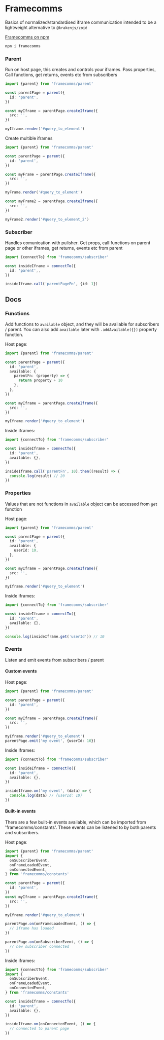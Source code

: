 # Framecomms

Basics of normalized/standardised iframe communication intended to be a lightweight alternative to `@krakenjs/zoid`

[Framecomms on npm](https://www.npmjs.com/package/framecomms)

```sh
npm i framecomms
```

### Parent

Run on host page, this creates and controls your iframes. Pass properties, Call functions, get returns, events etc from subscribers

```typescript
import {parent} from 'framecomms/parent'

const parentPage = parent({
  id: 'parent',
})

const myIframe = parentPage.createIframe({
  src: '',
})

myIframe.render('#query_to_element')
```

Create multible iframes

```typescript
import {parent} from 'framecomms/parent'

const parentPage = parent({
  id: 'parent',
})

const myFrame = parentPage.createIframe({
  src: '',
})

myFrame.render('#query_to_element')

const myFrame2 = parentPage.createIframe({
  src: '',
})

myFrame2.render('#query_to_element_2')
```

### Subscriber

Handles comunication with pulisher. Get props, call functions on parent page or other iframes, get returns, events etc from parent

```typescript
import {connectTo} from 'framecomms/subscriber'

const insideIframe = connectTo({
  id: 'parent',,
})

insideIframe.call('parentPageFn', {id: 1})
```

## Docs

### Functions

Add functions to `available` object, and they will be available for subscribers / parent.
You can also add `available` later with `.addAvailable({})` property function.

Host page:

```typescript
import {parent} from 'framecomms/parent'

const parentPage = parent({
  id: 'parent',
  available: {
    parentFn: (property) => {
      return property + 10
    },
  },
})

const myIframe = parentPage.createIframe({
  src: '',
})

myIframe.render('#query_to_element')
```

Inside iframes:

```typescript
import {connectTo} from 'framecomms/subscriber'

const insideIframe = connectTo({
  id: 'parent',
  available: {},
})

insideIframe.call('parentFn', 10).then((result) => {
  console.log(result) // 20
})
```

### Properties

Values that are not functions in `available` object can be accessed from `get` function

Host page:

```typescript
import {parent} from 'framecomms/parent'

const parentPage = parent({
  id: 'parent',
  available: {
    userId: 10,
  },
})

const myIframe = parentPage.createIframe({
  src: '',
})

myIframe.render('#query_to_element')
```

Inside iframes:

```typescript
import {connectTo} from 'framecomms/subscriber'

const insideIframe = connectTo({
  id: 'parent',
  available: {},
})

console.log(insideIframe.get('userId')) // 10
```

### Events

Listen and emit events from subscribers / parent

#### Custom events

Host page:

```typescript
import {parent} from 'framecomms/parent'

const parentPage = parent({
  id: 'parent',
})

const myIframe = parentPage.createIframe({
  src: '',
})

myIframe.render('#query_to_element')
parentPage.emit('my event', {userId: 10})
```

Inside iframes:

```typescript
import {connectTo} from 'framecomms/subscriber'

const insideIframe = connectTo({
  id: 'parent',
  available: {},
})

insideIframe.on('my event', (data) => {
  console.log(data) // {userId: 10}
})
```

#### Built-in events

There are a few built-in events available, which can be imported from 'framecomms/constants'. These events can be listened to by both parents and subscribers.

Host page:

```typescript
import {parent} from 'framecomms/parent'
import {
  onSubscriberEvent,
  onFrameLoadedEvent,
  onConnectedEvent,
} from 'framecomms/constants'

const parentPage = parent({
  id: 'parent',
})
const myIframe = parentPage.createIframe({
  src: '',
})

myIframe.render('#query_to_element')

parentPage.on(onFrameLoadedEvent, () => {
  // iframe has loaded
})

parentPage.on(onSubscriberEvent, () => {
  // new subscriber connected
})
```

Inside iframes:

```typescript
import {connectTo} from 'framecomms/subscriber'
import {
  onSubscriberEvent,
  onFrameLoadedEvent,
  onConnectedEvent,
} from 'framecomms/constants'

const insideIframe = connectTo({
  id: 'parent',
  available: {},
})

insideIframe.on(onConnectedEvent, () => {
  // connected to parent page
})
```
